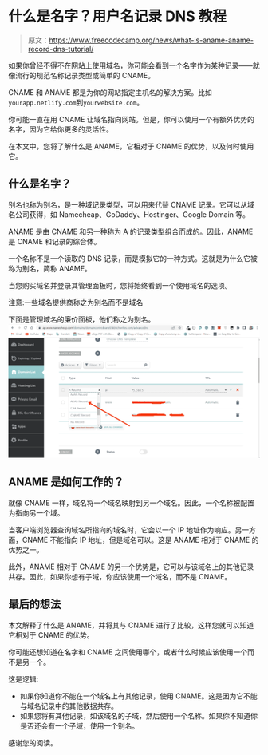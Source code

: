 # 什么是名字？用户名记录 DNS 教程

> 原文：<https://www.freecodecamp.org/news/what-is-aname-aname-record-dns-tutorial/>

如果你曾经不得不在网站上使用域名，你可能会看到一个名字作为某种记录——就像流行的规范名称记录类型或简单的 CNAME。

CNAME 和 ANAME 都是为你的网站指定主机名的解决方案。比如`yourapp.netlify.com`到`yourwebsite.com`。

你可能一直在用 CNAME 让域名指向网站。但是，你可以使用一个有额外优势的名字，因为它给你更多的灵活性。

在本文中，您将了解什么是 ANAME，它相对于 CNAME 的优势，以及何时使用它。

## 什么是名字？

别名也称为别名，是一种域记录类型，可以用来代替 CNAME 记录。它可以从域名公司获得，如 Namecheap、GoDaddy、Hostinger、Google Domain 等。

ANAME 是由 CNAME 和另一种称为 A 的记录类型组合而成的。因此，ANAME 是 CNAME 和记录的综合体。

一个名称不是一个读取的 DNS 记录，而是模拟它的一种方式。这就是为什么它被称为别名，简称 ANAME。

当您购买域名并登录其管理面板时，您将始终看到一个使用域名的选项。

注意:一些域名提供商称之为别名而不是域名

下面是管理域名的廉价面板，他们称之为别名。
![alias](img/c3bad1c675176c5cb5bc0d3b04bc5ba1.png)

## ANAME 是如何工作的？

就像 CNAME 一样，域名将一个域名映射到另一个域名。因此，一个名称被配置为指向另一个域。

当客户端浏览器查询域名所指向的域名时，它会以一个 IP 地址作为响应。另一方面，CNAME 不能指向 IP 地址，但是域名可以。这是 ANAME 相对于 CNAME 的优势之一。

此外，ANAME 相对于 CNAME 的另一个优势是，它可以与该域名上的其他记录共存。因此，如果你想有子域，你应该使用一个域名，而不是 CNAME。

## 最后的想法

本文解释了什么是 ANAME，并将其与 CNAME 进行了比较，这样您就可以知道它相对于 CNAME 的优势。

你可能还想知道在名字和 CNAME 之间使用哪个，或者什么时候应该使用一个而不是另一个。

这是逻辑:

*   如果你知道你不能在一个域名上有其他记录，使用 CNAME。这是因为它不能与域名记录中的其他数据共存。
*   如果您将有其他记录，如该域名的子域，然后使用一个名称。如果你不知道你是否还会有一个子域，使用一个别名。

感谢您的阅读。